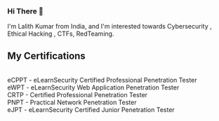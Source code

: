 ### Hi There 👋


I'm  Lalith Kumar from India, and I'm interested towards Cybersecurity , Ethical Hacking , CTFs, RedTeaming. 

## My Certifications
</br>
eCPPT - eLearnSecurity Certified Professional Penetration Tester 
</br>
eWPT - eLearnSecurity Web Application Penetration Tester
</br>
CRTP - Certified Professional Penetration Tester
</br>
PNPT - Practical Network Penetration Tester
</br>
eJPT - eLearnSecurity Certified Junior Penetration Tester


